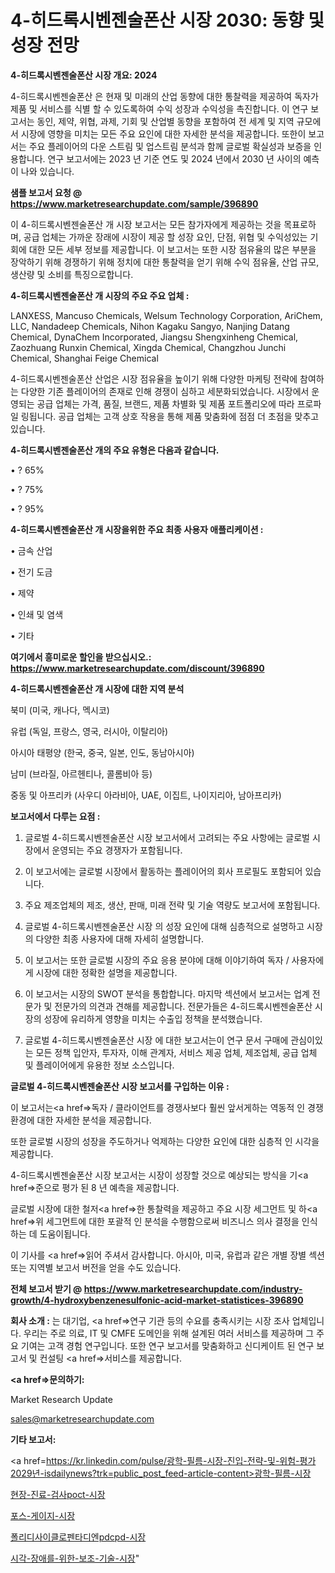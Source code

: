 # 4-히드록시벤젠술폰산 시장 2030: 동향 및 성장 전망

<strong>4-히드록시벤젠술폰산 시장 개요: 2024</strong>

4-히드록시벤젠술폰산 은 현재 및 미래의 산업 동향에 대한 통찰력을 제공하여 독자가 제품 및 서비스를 식별 할 수 있도록하여 수익 성장과 수익성을 촉진합니다. 이 연구 보고서는 동인, 제약, 위협, 과제, 기회 및 산업별 동향을 포함하여 전 세계 및 지역 규모에서 시장에 영향을 미치는 모든 주요 요인에 대한 자세한 분석을 제공합니다. 또한이 보고서는 주요 플레이어의 다운 스트림 및 업스트림 분석과 함께 글로벌 확실성과 보증을 인용합니다. 연구 보고서에는 2023 년 기준 연도 및 2024 년에서 2030 년 사이의 예측이 나와 있습니다.



<strong>샘플 보고서 요청 @ <a href=https://www.marketresearchupdate.com/sample/396890>https://www.marketresearchupdate.com/sample/396890</a></strong>

이 4-히드록시벤젠술폰산 개 시장 보고서는 모든 참가자에게 제공하는 것을 목표로하며, 공급 업체는 가까운 장래에 시장이 제공 할 성장 요인, 단점, 위협 및 수익성있는 기회에 대한 모든 세부 정보를 제공합니다. 이 보고서는 또한 시장 점유율의 많은 부분을 장악하기 위해 경쟁하기 위해 정치에 대한 통찰력을 얻기 위해 수익 점유율, 산업 규모, 생산량 및 소비를 특징으로합니다.



<strong>4-히드록시벤젠술폰산 개 시장의 주요 주요 업체 :</strong>

LANXESS, Mancuso Chemicals, Welsum Technology Corporation, AriChem, LLC, Nandadeep Chemicals, Nihon Kagaku Sangyo, Nanjing Datang Chemical, DynaChem Incorporated, Jiangsu Shengxinheng Chemical, Zaozhuang Runxin Chemical, Xingda Chemical, Changzhou Junchi Chemical, Shanghai Feige Chemical

4-히드록시벤젠술폰산 산업은 시장 점유율을 높이기 위해 다양한 마케팅 전략에 참여하는 다양한 기존 플레이어의 존재로 인해 경쟁이 심하고 세분화되었습니다. 시장에서 운영되는 공급 업체는 가격, 품질, 브랜드, 제품 차별화 및 제품 포트폴리오에 따라 프로파일 링됩니다. 공급 업체는 고객 상호 작용을 통해 제품 맞춤화에 점점 더 초점을 맞추고 있습니다.



<strong>4-히드록시벤젠술폰산 개의 주요 유형은 다음과 같습니다.</strong>

• ? 65%

• ? 75%

• ? 95%



<strong>4-히드록시벤젠술폰산 개 시장을위한 주요 최종 사용자 애플리케이션 :</strong>

• 금속 산업

• 전기 도금

• 제약

• 인쇄 및 염색

• 기타



<strong>여기에서 흥미로운 할인을 받으십시오.: <a href=https://www.marketresearchupdate.com/discount/396890>https://www.marketresearchupdate.com/discount/396890</a></strong>



<strong>4-히드록시벤젠술폰산 개 시장에 대한 지역 분석</strong>

북미 (미국, 캐나다, 멕시코)

유럽 (독일, 프랑스, 영국, 러시아, 이탈리아)

아시아 태평양 (한국, 중국, 일본, 인도, 동남아시아)

남미 (브라질, 아르헨티나, 콜롬비아 등)

중동 및 아프리카 (사우디 아라비아, UAE, 이집트, 나이지리아, 남아프리카)



<strong>보고서에서 다루는 요점 :</strong>

1. 글로벌 4-히드록시벤젠술폰산 시장 보고서에서 고려되는 주요 사항에는 글로벌 시장에서 운영되는 주요 경쟁자가 포함됩니다.

2. 이 보고서에는 글로벌 시장에서 활동하는 플레이어의 회사 프로필도 포함되어 있습니다.

3. 주요 제조업체의 제조, 생산, 판매, 미래 전략 및 기술 역량도 보고서에 포함됩니다.

4. 글로벌 4-히드록시벤젠술폰산 시장 의 성장 요인에 대해 심층적으로 설명하고 시장의 다양한 최종 사용자에 대해 자세히 설명합니다.

5. 이 보고서는 또한 글로벌 시장의 주요 응용 분야에 대해 이야기하여 독자 / 사용자에게 시장에 대한 정확한 설명을 제공합니다.

6. 이 보고서는 시장의 SWOT 분석을 통합합니다. 마지막 섹션에서 보고서는 업계 전문가 및 전문가의 의견과 견해를 제공합니다. 전문가들은 4-히드록시벤젠술폰산 시장의 성장에 유리하게 영향을 미치는 수출입 정책을 분석했습니다.

7. 글로벌 4-히드록시벤젠술폰산 시장 에 대한 보고서는이 연구 문서 구매에 관심이있는 모든 정책 입안자, 투자자, 이해 관계자, 서비스 제공 업체, 제조업체, 공급 업체 및 플레이어에게 유용한 정보 소스입니다.



<strong>글로벌 4-히드록시벤젠술폰산 시장 보고서를 구입하는 이유 :</strong>

이 보고서는<a href=>독자 / 클</a>라이언트를 경쟁사보다 훨씬 앞서게하는 역동적 인 경쟁 환경에 대한 자세한 분석을 제공합니다.

또한 글로벌 시장의 성장을 주도하거나 억제하는 다양한 요인에 대한 심층적 인 시각을 제공합니다.

4-히드록시벤젠술폰산 시장 보고서는 시장이 성장할 것으로 예상되는 방식을 기<a href=>준으로</a> 평가 된 8 년 예측을 제공합니다.

글로벌 시장에 대한 철저<a href=>한 통찰력</a>을 제공하고 주요 시장 세그먼트 및 하<a href=>위 세그</a>먼트에 대한 포괄적 인 분석을 수행함으로써 비즈니스 의사 결정을 인식하는 데 도움이됩니다.

이 기사를 <a href=>읽어 주</a>셔서 감사합니다. 아시아, 미국, 유럽과 같은 개별 장별 섹션 또는 지역별 보고서 버전을 얻을 수도 있습니다.



<strong>전체 보고서 받기 @ <a href=https://www.marketresearchupdate.com/industry-growth/4-hydroxybenzenesulfonic-acid-market-statistices-396890>https://www.marketresearchupdate.com/industry-growth/4-hydroxybenzenesulfonic-acid-market-statistices-396890</a></strong>



<strong>회사 소개 :</strong>
는 대기업, <a href=>연구 기</a>관 등의 수요를 충족시키는 시장 조사 업체입니다. 우리는 주로 의료, IT 및 CMFE 도메인을 위해 설계된 여러 서비스를 제공하며 그 주요 기여는 고객 경험 연구입니다. 또한 연구 보고서를 맞춤화하고 신디케이트 된 연구 보고서 및 컨설팅 <a href=>서비</a>스를 제공합니다.



<strong><a href=>문의하기:</a></strong>

Market Research Update

sales@marketresearchupdate.com



<strong>기타 보고서:</strong>

<a href=https://kr.linkedin.com/pulse/광학-필름-시장-진입-전략-및-위험-평가2029년-isdailynews?trk=public_post_feed-article-content>광학-필름-시장</a>

<a href=https://www.linkedin.com/pulse/현장-진료-검사poct-시장-경쟁-분석-및-성장-잠재력-2029-isdailynews/>현장-진료-검사poct-시장</a>

<a href=https://www.linkedin.com/pulse/포스-게이지-시장-세분화-연구-및-목표-고객2029년-survey-spotlight-pro-24-analysis-9koec/>포스-게이지-시장</a>

<a href=https://www.linkedin.com/pulse/폴리디사이클로펜타디엔pdcpd-시장-경쟁-분석-및-성장-잠재력-2029-4r3if/>폴리디사이클로펜타디엔pdcpd-시장</a>

<a href=https://www.linkedin.com/pulse/시각-장애를-위한-보조-기술-시장-동향-및-성장-전망-analytics-alchemy-360-analysis-r49jc/>시각-장애를-위한-보조-기술-시장</a>"
